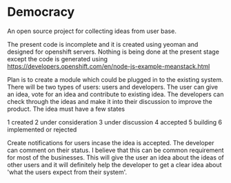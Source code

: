 # Democracy
An open source project for collecting ideas from user base. 

The present code is incomplete and it is created using yeoman and designed for openshift servers. Nothing is being done at the present stage except the code is generated using https://developers.openshift.com/en/node-js-example-meanstack.html

Plan is to create a module which could be plugged in to the existing system. There will be two types of users: users and developers. The user can give an idea, vote for an idea and contribute to existing idea. The developers can check through the ideas and make it into their discussion to improve the product. The idea must have a few states

1 created
2 under consideration
3 under discussion
4 accepted
5 building
6 implemented
or 
rejected

Create notifications for users incase the idea is accepted. The developer can comment on their status. I believe that this can be common requirement for most of the businesses. This will give the user an idea about the ideas of other users and it will definitely help the developer to get a clear idea about 'what the users expect from their system'. 


